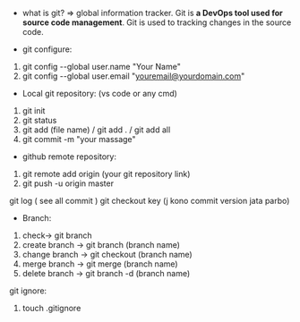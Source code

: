 * what is git?
=> global information tracker. Git is **a DevOps tool used for source code management**. Git is used to tracking changes in the source code.

* git configure:
1. git config --global user.name "Your Name"
2. git config --global user.email "youremail@yourdomain.com"

* Local git repository: (vs code or any cmd)
1. git init
2. git status
3. git add (file name) / git add . / git add all
4. git commit -m "your massage"

* github remote repository:
1.  git remote add origin   (your git repository link)
2. git push -u origin master



git log ( see all commit )
git checkout  key (j kono commit version jata parbo)
* Branch:
1. check-> git branch
2. create branch ->  git branch (branch name)
3. change branch ->  git checkout (branch name)
4. merge branch ->  git merge (branch name)
5. delete branch ->  git branch -d (branch name)

git ignore:
1. touch .gitignore
